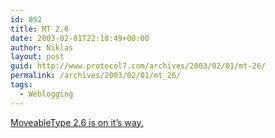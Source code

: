 ```yaml
---
id: 892
title: MT 2.6
date: 2003-02-01T22:18:49+00:00
author: Niklas
layout: post
guid: http://www.protocol7.com/archives/2003/02/01/mt-26/
permalink: /archives/2003/02/01/mt_26/
tags:
  - Weblogging
---
```

<div class='microid-fba7c41fb304d5dc3e030b4eea443e38c3a9bee7'>
  <p>
    <a href="http://www.movabletype.org/news/2003_01.shtml#000747">MoveableType 2.6 is on it&#8217;s way.</a>
  </p>
</div>